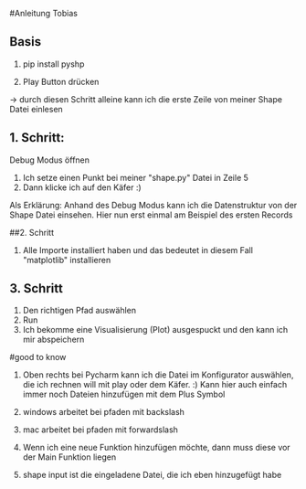 #Anleitung Tobias 

## Basis

1. pip install pyshp

2. Play Button drücken 

-> durch diesen Schritt alleine kann ich die erste Zeile von meiner Shape Datei einlesen 

## 1. Schritt: 

Debug Modus öffnen 

1. Ich setze einen Punkt bei meiner "shape.py" Datei in Zeile 5 
2. Dann klicke ich auf den Käfer :) 

Als Erklärung: Anhand des Debug Modus kann ich die Datenstruktur von der Shape Datei einsehen. Hier nun erst einmal am Beispiel des ersten Records


##2. Schritt 
1. Alle Importe installiert haben und das bedeutet in diesem Fall "matplotlib" installieren 

## 3. Schritt
1. Den richtigen Pfad auswählen 
2. Run 
3. Ich bekomme eine Visualisierung (Plot) ausgespuckt und den kann ich mir abspeichern 




#good to know

1. Oben rechts bei Pycharm kann ich die Datei im Konfigurator auswählen, die ich rechnen will mit play oder dem Käfer. :) Kann hier auch einfach immer noch Dateien hinzufügen mit dem Plus Symbol 

2. windows arbeitet bei pfaden mit backslash

3. mac arbeitet bei pfaden mit forwardslash
4. Wenn ich eine neue Funktion hinzufügen möchte, dann muss diese vor der Main Funktion liegen
5. shape input ist die eingeladene Datei, die ich eben hinzugefügt habe